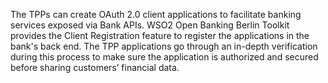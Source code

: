 The TPPs can create OAuth 2.0 client applications to facilitate banking services exposed via Bank APIs. WSO2 Open Banking Berlin Toolkit provides the Client Registration feature to register the applications in the bank's back end. The TPP applications go through an in-depth verification during this process to make sure the application is authorized and secured before sharing customers’ financial data.